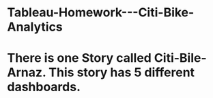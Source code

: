 # Tableau-Homework---Citi-Bike-Analytics
# There is one Story called Citi-Bile-Arnaz. This story has 5 different dashboards. 
